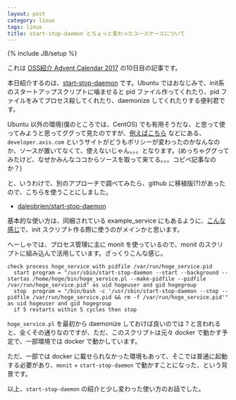 ```yaml
---
layout: post
category: linux
tags: linux
title: start-stop-daemon とちょっと変わったユースケースについて
---
```

{% include JB/setup %}

これは [OSS紹介 Advent Calendar 2017](https://qiita.com/advent-calendar/2017/favorite-oss) の10日目の記事です。

本日紹介するのは、[start-stop-daemon](https://man.cx/start-stop-daemon(8)/ja) です。Ubuntu ではおなじみで、init系のスタートアップスクリプトに噛ませると pid ファイル作ってくれたり、pid ファイルをみてプロセス殺してくれたり、daemonize してくれたりする便利君です。

Ubuntu 以外の環境(僕のところでは、CentOS) でも有用そうだな、と思って使ってみようと思ってググって見たのですが、[例えばこちら](http://blog.kjirou.net/p/1576) などにある、`developer.axis.com` というサイトがどうもポリシーが変わったのかなんなのか、ソースが置いてなくて、使えないじゃん。。。となります。(めっちゃググってみたけど、なぜかみんなココからソースを取って来てる。。。コピペ記事なのか？)

と、いうわけで、別のアプローチで調べてみたら、github に移植版(?)があったので、こちらを使うことにしました。

+ [daleobrien/start-stop-daemon](https://github.com/daleobrien/start-stop-daemon)

基本的な使い方は、同梱されている example_service にもあるように、[こんな感じ](https://github.com/daleobrien/start-stop-daemon/blob/master/example_service#L25-L34)で、init スクリプト作る際に使うのがメインかと思います。

へーしゃでは、プロセス管理に主に monit を使っているので、monit のスクリプトに組み込んで活用しています。ざっくりこんな感じ。

```monit
check process hoge_service with pidfile /var/run/hoge_service.pid
  start program = "/usr/sbin/start-stop-daemon --start --background --startas /home/hoge/bin/hoge_service.pl --make-pidfile --pidfile /var/run/hoge_service.pid" as uid hogeuser and gid hogegroup
  stop  program = "/bin/bash -c '/usr/sbin/start-stop-daemon --stop --pidfile /var/run/hoge_service.pid && rm -f /var/run/hoge_service.pid'" as uid hogeuser and gid hogegroup
  if 5 restarts within 5 cycles then stop
```

`hoge_service.pl` を最初から daemonize しておけば良いのでは？と言われると、全くその通りなのですが、ただ、このスクリプトは元々 docker で動かす予定で、一部環境では docker で動かしています。

ただ、一部では docker に載せられなかった環境もあって、そこでは普通に起動する必要があり、`monit` + `start-stop-daemon` で動かすことになった、という背景です。

以上、`start-stop-daemon` の紹介と少し変わった使い方のお話でした。
